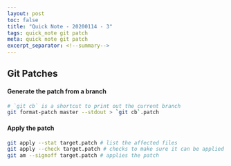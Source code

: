 ```yaml
--- 
layout: post 
toc: false 
title: "Quick Note - 20200114 - 3"
tags: quick_note git patch
meta: quick note git patch
excerpt_separator: <!--summary-->
---
```


## Git Patches 

#### Generate the patch from a branch 

```bash
# `git cb` is a shortcut to print out the current branch
git format-patch master --stdout > `git cb`.patch
```

#### Apply the patch

```bash
git apply --stat target.patch # list the affected files 
git apply --check target.patch # checks to make sure it can be applied
git am --signoff target.patch # applies the patch
```



<!--summary-->